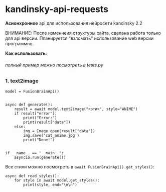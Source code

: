 # kandinsky-api-requests

**Асионхронное** api для использования нейросети kandinsky 2.2

ВНИМАНИЕ: После изменнеия структуры сайта, сделана работа только для api версии. Планируется "взломать" использование web версии программно.

**Как использовать:**
###### *полный пример можно посмотреть в tests.py*

### 1. text2image

```
model = FusionBrainApi()


async def generate():
    result = await model.text2image("котик", style="ANIME")
    if result["error"]:
        print("Error:")
        print(result["data"])
    else:
        img = Image.open(result["data"])
        img.save('cat_anime.jpg')
        print("Done!")


if __name__ == '__main__':
    asyncio.run(generate())
```

Все стили можно посмотреть в `await FusionBrainApi().get_styles()`:

```
async def read_styles():
    for style in await model.get_styles():
        print(style, end="\n\n")
```
